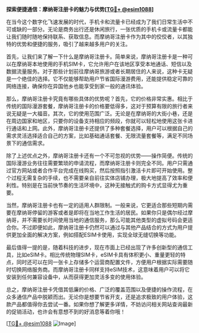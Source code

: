 **探索便捷通信：摩纳哥注册卡的魅力与优势[[TG💪+ @esim1088](https://t.me/s/esim1088)]**

在当今这个数字化飞速发展的时代，手机卡和流量卡已经成为了我们日常生活中不可或缺的一部分。无论是商务出行还是休闲旅行，一张优质的手机卡或流量卡都能让我们随时随地保持联系、获取信息。而摩纳哥注册卡作为其中的佼佼者，以其独特的优势和便捷的服务，吸引了越来越多用户的关注。

首先，让我们来了解一下什么是摩纳哥注册卡。简单来说，摩纳哥注册卡是一种可以在摩纳哥本地使用的手机SIM卡，它允许用户在该地区享受本地通话、短信以及数据流量服务。对于那些计划前往摩纳哥旅游或者长期居住的人来说，这种卡无疑是一个绝佳的选择。它不仅能够帮助用户节省国际漫游费用，还能提供稳定可靠的网络连接，确保你在异国他乡也能享受到家一般的通讯体验。

那么，摩纳哥注册卡究竟有哪些具体的优势呢？首先，它的价格非常实惠。相比于传统的国际漫游套餐，摩纳哥注册卡的价格要低得多，这对于预算有限的旅行者来说无疑是一大福音。其次，它的使用范围广泛。无论是在摩纳哥的大街小巷，还是在周边国家和地区，只要你的设备支持相应的频段，你就可以轻松地使用这张卡进行通话和上网。此外，摩纳哥注册卡还提供了多种套餐选择，用户可以根据自己的需求灵活选择适合自己的方案，比如基础通话套餐、无限流量套餐等，满足不同场景下的通信需求。

除了上述优点之外，摩纳哥注册卡还有一个不可忽视的优势——操作简便。传统的国际漫游业务往往需要繁琐的申请流程，而摩纳哥注册卡则完全不同。用户只需通过官方网站或者合作平台完成在线购买，然后按照指引激活卡片即可开始使用。整个过程无需复杂的手续，也不需要亲自前往实体店铺办理，极大地提高了效率和便利性。特别是在当前快节奏的生活环境中，这种无接触式的购卡方式显得尤为重要。

当然，摩纳哥注册卡也有一定的适用人群限制。一般来说，它更适合那些短期内需要在摩纳哥停留的游客或者是即将在当地工作生活的居民。如果你只是偶尔经过摩纳哥，并不需要长时间使用当地的通信服务，那么可能其他类型的虚拟号码会更适合你。不过即便如此，摩纳哥注册卡仍然可以通过与其他产品结合的方式为用户提供更加全面的解决方案，例如搭配ESIM卡使用，实现全球无缝切换等功能。

最后值得一提的是，随着科技的进步，现在市面上已经出现了许多创新型的通信工具，比如eSIM卡。相比传统物理SIM卡，eSIM卡具有体积更小、重量更轻的特点，同时还可以在同一张卡上存储多个运营商配置文件，方便用户根据实际需要随时切换网络服务商。而摩纳哥注册卡同样支持eSIM技术，这意味着用户可以将它安装到任何兼容设备中，从而获得更加灵活多变的使用体验。

总之，摩纳哥注册卡凭借其低廉的价格、广泛的覆盖范围以及便捷的操作流程，在众多通信产品中脱颖而出。无论你是想要节省开支，还是追求极致的用户体验，这款产品都值得你去尝试一番。如果你想了解更多详情，不妨访问相关网站查询最新的促销活动，也许会有意想不到的好消息等着你哦！

[[TG💪+ @esim1088](https://t.me/s/esim1088) ![Image](https://i.postimg.cc/4NQfJmqS/Snipaste-2025-05-13-00-14-12.png)]
